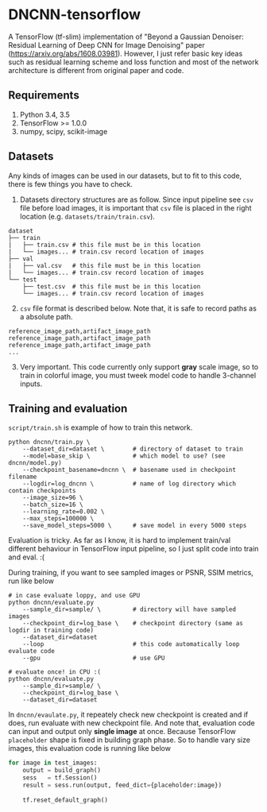 # DNCNN-tensorflow
A TensorFlow (tf-slim) implementation of "Beyond a Gaussian Denoiser: Residual Learning of Deep CNN for Image Denoising" paper (https://arxiv.org/abs/1608.03981). However, I just refer basic key ideas such as residual learning scheme and loss function and most of the network architecture is different from original paper and code.

## Requirements
1. Python 3.4, 3.5
2. TensorFlow >= 1.0.0
3. numpy, scipy, scikit-image

## Datasets
Any kinds of images can be used in our datasets, but to fit to this code, there is few things you have to check.

1. Datasets directory structures are as follow. Since input pipeline see `csv` file before load images, it is important that `csv` file is placed in the right location (e.g. `datasets/train/train.csv`).

```
dataset
├── train
|   ├── train.csv # this file must be in this location
|   └── images... # train.csv record location of images 
├── val
|   ├── val.csv   # this file must be in this location
|   └── images... # train.csv record location of images 
└── test
    ├── test.csv  # this file must be in this location
    └── images... # train.csv record location of images 
```

2. `csv` file format is described below. Note that, it is safe to record paths as a absolute path.

```
reference_image_path,artifact_image_path
reference_image_path,artifact_image_path
reference_image_path,artifact_image_path
...
```

3. Very important. This code currently only support **gray** scale image, so to train in colorful image, you must tweek model code to handle 3-channel inputs.

## Training and evaluation
`script/train.sh` is example of how to train this network.

```shell
python dncnn/train.py \
    --dataset_dir=dataset \        # directory of dataset to train
    --model=base_skip \            # which model to use? (see dncnn/model.py)
    --checkpoint_basename=dncnn \  # basename used in checkpoint filename
    --logdir=log_dncnn \           # name of log directory which contain checkpoints
    --image_size=96 \              
    --batch_size=16 \
    --learning_rate=0.002 \
    --max_steps=100000 \
    --save_model_steps=5000 \      # save model in every 5000 steps
```

Evaluation is tricky. As far as I know, it is hard to implement train/val different behaviour in TensorFlow input pipeline, so I just split code into train and eval. :(

During training, if you want to see sampled images or PSNR, SSIM metrics, run like below

```shell
# in case evaluate loppy, and use GPU
python dncnn/evaluate.py 
    --sample_dir=sample/ \         # directory will have sampled images
    --checkpoint_dir=log_base \    # checkpoint directory (same as logdir in training code)
    --dataset_dir=dataset
    --loop                         # this code automatically loop evaluate code
    --gpu                          # use GPU
    
# evaluate once! in CPU :(
python dncnn/evaluate.py 
    --sample_dir=sample/ \
    --checkpoint_dir=log_base \
    --dataset_dir=dataset    
```

In `dncnn/evaulate.py`, it repeately check new checkpoint is created and if does, run evaluate with new checkpoint file. And note that, evaluation code can input and output only **single image** at once. Because TensorFlow `placeholder` shape is fixed in building graph phase. So to handle vary size images, this evaluation code is running like below

```python
for image in test_images:
    output = build_graph()
    sess   = tf.Session()
    result = sess.run(output, feed_dict={placeholder:image})
    
    tf.reset_default_graph()
```
